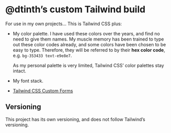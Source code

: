 # @dtinth’s custom Tailwind build

For use in my own projects… This is Tailwind CSS plus:

- My color palette. I have used these colors over the years, and find no need to give them names. My muscle memory has been trained to type out these color codes already, and some colors have been chosen to be easy to type. Therefore, they will be referred to by their **hex color code**, e.g. `bg-353433 text-e9e8e7`.

  As my personal palette is very limited, Tailwind CSS’ color palettes stay intact.

- My font stack.

- [Tailwind CSS Custom Forms](https://github.com/tailwindcss/custom-forms)

## Versioning

This project has its own versioning, and does not follow Tailwind’s versioning.
